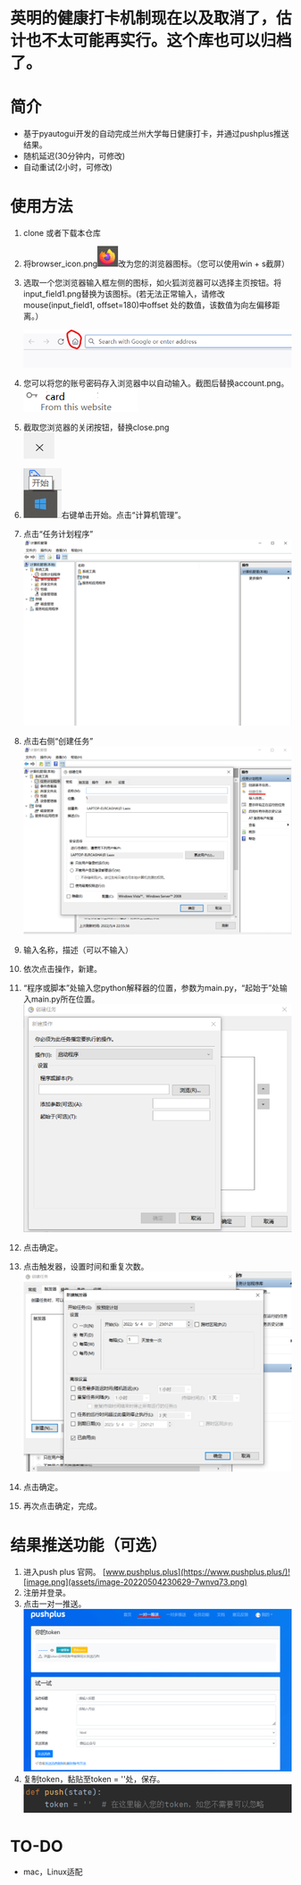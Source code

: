 # 英明的健康打卡机制现在以及取消了，估计也不太可能再实行。这个库也可以归档了。


# 简介

* 基于pyautogui开发的自动完成兰州大学每日健康打卡，并通过pushplus推送结果。
* 随机延迟(30分钟内，可修改)
* 自动重试(2小时，可修改)

# 使用方法

1. clone 或者下载本仓库
2. 将browser_icon.png![browser_icon.png](assets/browser_icon-20220504224650-8cs4itb.png)改为您的浏览器图标。（您可以使用win + s截屏）
3. 选取一个您浏览器输入框左侧的图标，如火狐浏览器可以选择主页按钮。将input_field1.png替换为该图标。(若无法正常输入，请修改mouse(input_field1, offset=180)中offset 处的数值，该数值为向左偏移距离。）

    ![image.png](assets/image-20220504224936-a7aea8h.png)
4. 您可以将您的账号密码存入浏览器中以自动输入。截图后替换account.png。  
    ​![account.png](assets/account-20220504225224-trkv4fo.png)
5. 截取您浏览器的关闭按钮，替换close.png  
    ​![close.png](assets/close-20220504225304-lnzqi60.png)
6. ![image.png](assets/image-20220504225404-z2lkl0t.png)右键单击开始。点击“计算机管理”。
7. 点击“任务计划程序”![image.png](assets/image-20220504225535-p88b4s0.png)
8. 点击右侧“创建任务”  
    ​![image.png](assets/image-20220504225634-om3kc4e.png)
9. 输入名称，描述（可以不输入）
10. 依次点击操作，新建。
11. “程序或脚本”处输入您python解释器的位置，参数为main.py，“起始于”处输入main.py所在位置。  
     ​![image.png](assets/image-20220504225801-5jhptdo.png)
12. 点击确定。
13. 点击触发器，设置时间和重复次数。![image.png](assets/image-20220504230151-tgecjuw.png)
14. 点击确定。
15. 再次点击确定，完成。

# 结果推送功能（可选）

1. 进入push plus 官网。 [www.pushplus.plus](https://www.pushplus.plus/)![image.png](assets/image-20220504230629-7wnvq73.png)
2. 注册并登录。
3. 点击一对一推送。![image.png](assets/image-20220504230718-6ig05t9.png)
4. 复制token，黏贴至token = ''处，保存。  
    ​![image.png](assets/image-20220504230947-wfmthij.png)


# TO-DO

* mac，Linux适配
